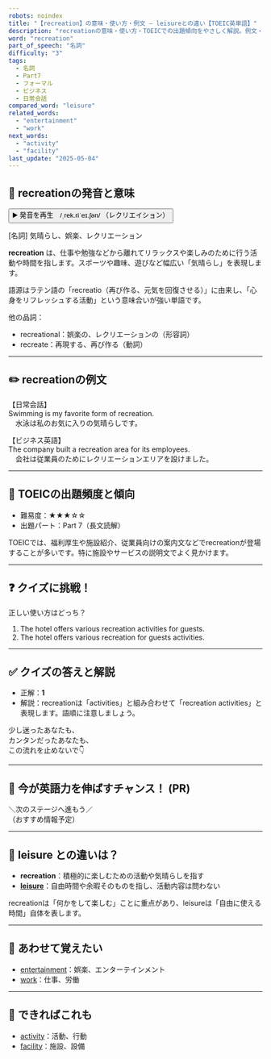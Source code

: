 ```yaml
---
robots: noindex
title: "【recreation】の意味・使い方・例文 ― leisureとの違い【TOEIC英単語】"
description: "recreationの意味・使い方・TOEICでの出題傾向をやさしく解説。例文・クイズ付きでleisureとの違いもわかりやすく学べます。"
word: "recreation"
part_of_speech: "名詞"
difficulty: "3"
tags:
  - 名詞
  - Part7
  - フォーマル
  - ビジネス
  - 日常会話
compared_word: "leisure"
related_words:
  - "entertainment"
  - "work"
next_words:
  - "activity"
  - "facility"
last_update: "2025-05-04"
---
```


## 🔰 recreationの発音と意味

<button class="play-audio" onclick="playTTS('recreation')">
  <span class="play-audio-main">
    ▶️ 発音を再生　/ˌrek.riˈeɪ.ʃən/
  </span>
  <span class="play-audio-sub">
    （レクリエイション）
  </span>
</button>

[名詞] 気晴らし、娯楽、レクリエーション

**recreation** は、仕事や勉強などから離れてリラックスや楽しみのために行う活動や時間を指します。スポーツや趣味、遊びなど幅広い「気晴らし」を表現します。

語源はラテン語の「recreatio（再び作る、元気を回復させる）」に由来し、「心身をリフレッシュする活動」という意味合いが強い単語です。

他の品詞：  
- recreational：娯楽の、レクリエーションの（形容詞）
- recreate：再現する、再び作る（動詞）

---

## ✏️ recreationの例文

【日常会話】  
Swimming is my favorite form of recreation.  
　水泳は私のお気に入りの気晴らしです。

【ビジネス英語】  
The company built a recreation area for its employees.  
　会社は従業員のためにレクリエーションエリアを設けました。

---

## 🎯 TOEICの出題頻度と傾向

- 難易度：★★★☆☆
- 出題パート：Part 7（長文読解）

TOEICでは、福利厚生や施設紹介、従業員向けの案内文などでrecreationが登場することが多いです。特に施設やサービスの説明文でよく見かけます。

---

## ❓ クイズに挑戦！

正しい使い方はどっち？

1. The hotel offers various recreation activities for guests.  
2. The hotel offers various recreation for guests activities.

---

## ✅ クイズの答えと解説

- 正解：**1**
- 解説：recreationは「activities」と組み合わせて「recreation activities」と表現します。語順に注意しましょう。

少し迷ったあなたも、  
カンタンだったあなたも、  
この流れを止めないで👇️

---

## 🚀 今が英語力を伸ばすチャンス！ (PR)

<div class="info-center">
＼次のステージへ進もう／<br>  
（おすすめ情報予定）
</div>

---

## 🤔  leisure との違いは？

- **recreation**：積極的に楽しむための活動や気晴らしを指す
- **[leisure](/leisure)**：自由時間や余暇そのものを指し、活動内容は問わない

recreationは「何かをして楽しむ」ことに重点があり、leisureは「自由に使える時間」自体を表します。

---

## 🧩 あわせて覚えたい

- [entertainment](/entertainment)：娯楽、エンターテインメント
- [work](/work)：仕事、労働

---

## 📖 できればこれも

- [activity](/activity)：活動、行動
- [facility](/facility)：施設、設備

<!-- cvid: aid36_bid07 -->
